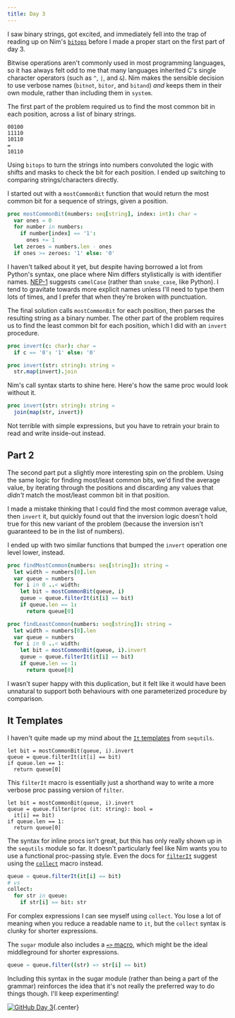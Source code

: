 ```yaml
---
title: Day 3
---
```


I saw binary strings, got excited, and immediately fell into the trap of reading up on Nim's [`bitops`][bitops] before I made a proper start on the first part of day 3.

Bitwise operations aren't commonly used in most programming languages, so it has always felt odd to me that many languages inherited C's single character operators (such as `^`, `|`, and `&`). Nim makes the sensible decision to use verbose names (`bitnot`, `bitor`, and `bitand`) _and_ keeps them in their own module, rather than including them in `system`.

The first part of the problem required us to find the most common bit in each position, across a list of binary strings.

```
00100
11110
10110
=
10110
```

Using `bitops` to turn the strings into numbers convoluted the logic with shifts and masks to check the bit for each position. I ended up switching to comparing strings/characters directly.

I started out with a `mostCommonBit` function that would return the most common bit for a sequence of strings, given a position.

```nim
proc mostCommonBit(numbers: seq[string], index: int): char =
  var ones = 0
  for number in numbers:
    if number[index] == '1':
      ones += 1
  let zeroes = numbers.len - ones
  if ones >= zeroes: '1' else: '0'
```

I haven't talked about it yet, but despite having borrowed a lot from Python's syntax, one place where Nim differs stylistically is with identifier names. [NEP-1](https://nim-lang.org/docs/nep1.html) suggests `camelCase` (rather than `snake_case`, like Python). I tend to gravitate towards more explicit names unless I'll need to type them lots of times, and I prefer that when they're broken with punctuation. 

The final solution calls `mostCommonBit` for each position, then parses the resulting string as a binary number. The other part of the problem requires us to find the least common bit for each position, which I did with an `invert` procedure.

```nim
proc invert(c: char): char =
  if c == '0': '1' else: '0'

proc invert(str: string): string =
  str.map(invert).join
```

Nim's call syntax starts to shine here. Here's how the same proc would look without it.

```nim
proc invert(str: string): string =
  join(map(str, invert))
```

Not terrible with simple expressions, but you have to retrain your brain to read and write inside-out instead.

## Part 2
The second part put a slightly more interesting spin on the problem. Using the same logic for finding most/least common bits, we'd find the average value, by iterating through the positions and discarding any values that _didn't_ match the most/least common bit in that position.

I made a mistake thinking that I could find the most common average value, then `invert` it, but quickly found out that the inversion logic doesn't hold true for this new variant of the problem (because the inversion isn't guaranteed to be in the list of numbers).

I ended up with two similar functions that bumped the `invert` operation one level lower, instead.

```nim
proc findMostCommon(numbers: seq[string]): string =
  let width = numbers[0].len
  var queue = numbers
  for i in 0 ..< width:
    let bit = mostCommonBit(queue, i)
    queue = queue.filterIt(it[i] == bit)
    if queue.len == 1:
      return queue[0]

proc findLeastCommon(numbers: seq[string]): string =
  let width = numbers[0].len
  var queue = numbers
  for i in 0 ..< width:
    let bit = mostCommonBit(queue, i).invert
    queue = queue.filterIt(it[i] == bit)
    if queue.len == 1:
      return queue[0]
```

I wasn't super happy with this duplication, but it felt like it would have been unnatural to support both behaviours with one parameterized procedure by comparison.

## It Templates

I haven't quite made up my mind about the [`It` templates](https://nim-lang.org/docs/sequtils.html#18) from `sequtils`.

```nim/1
let bit = mostCommonBit(queue, i).invert
queue = queue.filterIt(it[i] == bit)
if queue.len == 1:
  return queue[0]
```

This `filterIt` macro is essentially just a shorthand way to write a more verbose proc passing version of `filter`.

```nim/1-2
let bit = mostCommonBit(queue, i).invert
queue = queue.filter(proc (it: string): bool =
  it[i] == bit)
if queue.len == 1:
  return queue[0]
```

The syntax for inline procs isn't great, but this has only really shown up in the `sequtils` module so far. It doesn't particularly feel like Nim wants you to use a functional proc-passing style. Even the docs for [`filterIt`](https://nim-lang.org/docs/sequtils.html#filterIt.t%2Cuntyped%2Cuntyped) suggest using the [`collect`](https://nim-lang.org/docs/sugar.html#collect.m%2Cuntyped%2Cuntyped) macro instead.

```nim
queue = queue.filterIt(it[i] == bit)
# vs
collect:
  for str in queue:
    if str[i] == bit: str
```

For complex expressions I can see myself using `collect`. You lose a lot of meaning when you reduce a readable name to `it`, but the `collect` syntax is clunky for shorter expressions.

The `sugar` module also includes a [`=>` macro](https://nim-lang.org/docs/sugar.html#%3D%3E.m,untyped,untyped), which might be the ideal middleground for shorter expressions.

```nim
queue = queue.filter((str) => str[i] == bit)
```

Including this syntax in the sugar module (rather than being a part of the grammar) reinforces the idea that it's not really the preferred way to do things though. I'll keep experimenting!

[![GitHub](/icons/github.svg) Day 3](https://github.com/danprince/advent-of-code/blob/master/2021/day-03/main.nim){.center}

[bitops]: https://nim-lang.org/docs/bitops.html
